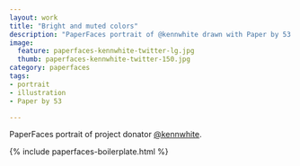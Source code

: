 ```yaml
---
layout: work
title: "Bright and muted colors"
description: "PaperFaces portrait of @kennwhite drawn with Paper by 53 on an iPad."
image: 
  feature: paperfaces-kennwhite-twitter-lg.jpg
  thumb: paperfaces-kennwhite-twitter-150.jpg
category: paperfaces
tags: 
- portrait
- illustration
- Paper by 53

---
```


PaperFaces portrait of project donator [@kennwhite](http://twitter.com/kennwhite).

{% include paperfaces-boilerplate.html %}